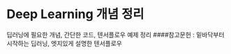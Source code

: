 Deep Learning 개념 정리
===

딥러닝에 필요한 개념, 간단한 코드, 텐서플로우 예제 정리 
####참고문헌 : 밑바닥부터 시작하는 딥러닝, 엣지있게 설명한 텐서플로우
